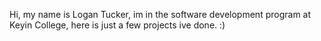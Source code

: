 Hi, my name is Logan Tucker, im in the software development program at Keyin College, here is just a few projects ive done. :)
